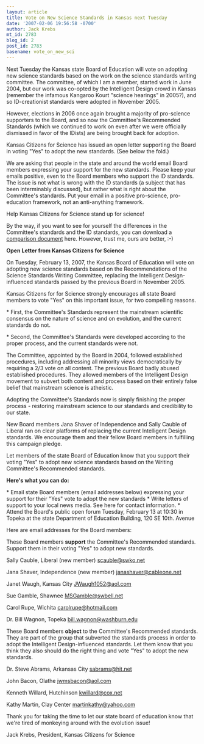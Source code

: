 ```yaml
---
layout: article
title: Vote on New Science Standards in Kansas next Tuesday
date: '2007-02-06 19:56:58 -0700'
author: Jack Krebs
mt_id: 2783
blog_id: 2
post_id: 2783
basename: vote_on_new_sci
---
```

Next Tuesday the Kansas state Board of Education will vote on adopting new science standards based on the work on the science standards writing committee.  The committee, of which I am a member, started work in June 2004, but our work was co-opted by the Intelligent Design crowd in Kansas (remember the infamous Kangaroo Kourt "science hearings" in 2005?), and so ID-creationist standards were adopted in November 2005.

However, elections in 2006 once again brought a majority of pro-science supporters to the Board, and so now the Committee's Recommended Standards (which we continued to work on even after we were officially dismissed in favor of the IDists) are being brought back for adoption.

Kansas Citizens for Science has issued an open letter supporting the Board in voting "Yes" to adopt the new standards.  (See below the fold.)

We are asking that people in the state and around the world email Board members expressing your support for the new standards.  Please keep your emails positive, even to the Board members who support the ID standards.  The issue is not what is wrong with the ID standards (a subject that has been interminably discussed), but rather what is right about the Committee's standards.  Put your email in a positive pro-science, pro-education framework, not an anti-anything framework.  

Help Kansas Citizens for Science stand up for science!

By the way, if you want to see for yourself the  differences in the Committee's standards and the ID standards, you can download a [comparison document](http://www.ksde.org/LinkClick.aspx?fileticket=dIfXiULIdS4%3d&amp;tabid=144) here.  However, trust me, ours are better, :-)

**Open Letter from Kansas Citizens for Science**

On Tuesday, February 13, 2007, the Kansas Board of Education will vote on adopting new science standards based on the Recommendations of the Science Standards Writing Committee, replacing the Intelligent Design-influenced standards passed by the previous Board in November 2005.

Kansas Citizens for for Science strongly encourages all state Board members to vote "Yes" on this important issue, for two compelling reasons. 

\* First, the Committee's Standards represent the mainstream scientific consensus on the nature of science and on evolution, and the current standards do not.

\* Second, the Committee's Standards were developed according to the proper process, and the current standards were not.

The Committee, appointed by the Board in 2004, followed established procedures, including addressing all minority views democratically by requiring a 2/3 vote on all content.  The previous Board badly abused established procedures.  They allowed members of the Intelligent Design movement to subvert both content and process based on their entirely false belief that mainstream science is atheistic.

Adopting the Committee's Standards now is simply finishing the proper process - restoring mainstream science to our standards and credibility to our state. 

New Board members Jana Shaver of Independence and Sally Cauble of Liberal ran on clear platforms of replacing the current Intelligent Design standards.  We encourage them and their fellow Board members in fulfilling this campaign pledge.

Let members of the state Board of Education know that you support their voting "Yes" to adopt new science standards based on the Writing Committee's Recommended standards.

**Here's what you can do:**

\* Email state Board members (email addresses below) expressing your support for their "Yes" vote to adopt the new standards
\* Write letters of support to your local news media. See here for contact information.
\* Attend the Board's public open forum Tuesday, February 13 at 10:30 in Topeka at the state Department of Education Building, 120 SE 10th. Avenue

Here are email addresses for the Board members:

These Board members **support** the Committee's Recommended standards.  Support them in their voting "Yes" to adopt new standards.

Sally Cauble, Liberal (new member)
scauble@swko.net

Jana Shaver, Independence (new member)
janashaver@cableone.net

Janet Waugh, Kansas City
JWaugh1052@aol.com

Sue Gamble, Shawnee
MSGamble@swbell.net

Carol Rupe, Wichita
carolrupe@hotmail.com

Dr. Bill Wagnon, Topeka
bill.wagnon@washburn.edu

These Board members **object** to the Committee's Recommended standards.  They are part of the group that subverted the standards process in order to adopt the Intelligent Design-influenced standards.  Let them know that you think they also should do the right thing and vote "Yes" to adopt the new standards.

Dr. Steve Abrams, Arkansas City
sabrams@hit.net

John Bacon, Olathe
jwmsbacon@aol.com

Kenneth Willard, Hutchinson
kwillard@cox.net

Kathy Martin, Clay Center
martinkathy@yahoo.com

Thank you for taking the time to let our state board of education know that we're tired of monkeying around with the evolution issue!

Jack Krebs,
President, Kansas Citizens for Science
